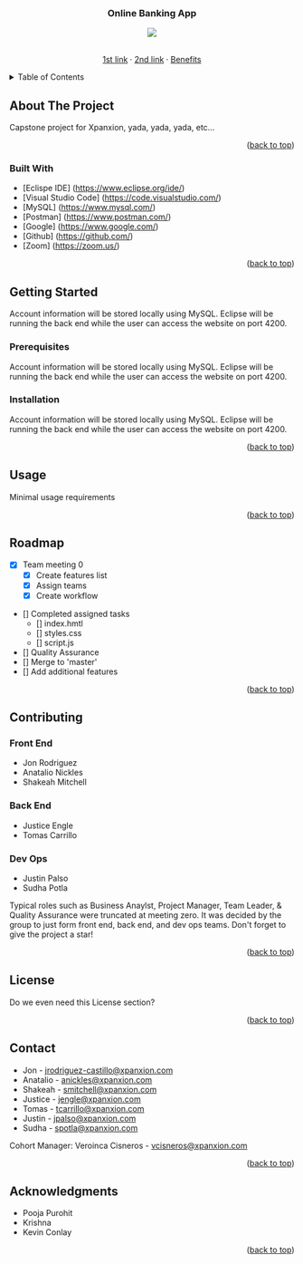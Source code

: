 <div id="top"></div>
<br />
<div align="center">

<h3 align="center">Online Banking App</h3>
  <img src="https://www.techfunnel.com/wp-content/uploads/2019/07/12-Digital-Banking-Challenges-and-Opportunities-For-the-Banking-Industry-1.png">

  <p align="center">
    <br />
    <a href="https://www.google.com/search?q=hi+alex!&sxsrf=APq-WBveHwk7TQkUhLdjIJ-ZS-DF2I0wTQ:1649436844712&source=lnms&tbm=isch&sa=X&ved=2ahUKEwiMmNWJ94T3AhXNkmoFHVejA_cQ_AUoAXoECAIQAw&biw=1920&bih=899&dpr=1">1st link</a>
    ·
    <a href="https://movitees.com/shop2/evil-corp-t-shirt">2nd link</a>
    ·
    <a href="https://www.thebalance.com/three-advantages-of-online-banking-2385804">Benefits</a>
  </p>
</div>



<details>
  <summary>Table of Contents</summary>
  <ol>
    <li>
      <a href="#about-the-project">About The Project</a>
      <ul>
        <li><a href="#built-with">Built With</a></li>
      </ul>
    </li>
    <li>
      <a href="#getting-started">Getting Started</a>
      <ul>
        <li><a href="#prerequisites">Prerequisites</a></li>
        <li><a href="#installation">Installation</a></li>
      </ul>
    </li>
    <li><a href="#usage">Usage</a></li>
    <li><a href="#roadmap">Roadmap</a></li>
    <li><a href="#contributing">Contributing</a></li>
    <li><a href="#license">License</a></li>
    <li><a href="#contact">Contact</a></li>
    <li><a href="#acknowledgments">Acknowledgments</a></li>
  </ol>
</details>


## About The Project

 Capstone project for Xpanxion, yada, yada, yada, etc...


<p align="right">(<a href="#top">back to top</a>)</p>

### Built With

* [Eclispe IDE] (https://www.eclipse.org/ide/)
* [Visual Studio Code] (https://code.visualstudio.com/)
* [MySQL] (https://www.mysql.com/)
* [Postman] (https://www.postman.com/)
* [Google] (https://www.google.com/)
* [Github] (https://github.com/)
* [Zoom] (https://zoom.us/)

<p align="right">(<a href="#top">back to top</a>)</p>




## Getting Started

Account information will be stored locally using MySQL. Eclipse will be running the back end while the user can access the website on port 4200.

### Prerequisites

Account information will be stored locally using MySQL. Eclipse will be running the back end while the user can access the website on port 4200.


### Installation

Account information will be stored locally using MySQL. Eclipse will be running the back end while the user can access the website on port 4200.

<p align="right">(<a href="#top">back to top</a>)</p>




## Usage

Minimal usage requirements

<p align="right">(<a href="#top">back to top</a>)</p>




## Roadmap

- [X] Team meeting 0
    - [X] Create features list
    - [X] Assign teams
    - [X] Create workflow
- [] Completed assigned tasks
    - [] index.hmtl
    - [] styles.css
    - [] script.js
- [] Quality Assurance
- [] Merge to 'master'
- [] Add additional features

<p align="right">(<a href="#top">back to top</a>)</p>




## Contributing

### Front End
* Jon Rodriguez
* Anatalio Nickles
* Shakeah Mitchell


### Back End
* Justice Engle
* Tomas Carrillo

### Dev Ops
* Justin Palso
* Sudha Potla

Typical roles such as Business Anaylst, Project Manager, Team Leader, & Quality Assurance were truncated at meeting zero. It was decided by the group to just form front end, back end, and dev ops teams. 
Don't forget to give the project a star!

<p align="right">(<a href="#top">back to top</a>)</p>


## License

Do we even need this License section?

<p align="right">(<a href="#top">back to top</a>)</p>


## Contact

* Jon - jrodriguez-castillo@xpanxion.com
* Anatalio - anickles@xpanxion.com
* Shakeah - smitchell@xpanxion.com
* Justice - jengle@xpanxion.com
* Tomas - tcarrillo@xpanxion.com
* Justin - jpalso@xpanxion.com
* Sudha - spotla@xpanxion.com

Cohort Manager: Veroinca Cisneros - vcisneros@xpanxion.com




<p align="right">(<a href="#top">back to top</a>)</p>



## Acknowledgments

* Pooja Purohit
* Krishna
* Kevin Conlay

<p align="right">(<a href="#top">back to top</a>)</p>
